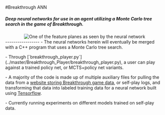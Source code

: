 #Breakthrough ANN
##### Deep neural networks for use in an agent utilizing a Monte Carlo tree search in the game of Breakthrough. 
<div align="center">
  <img src="https://cloud.githubusercontent.com/assets/13070236/22083285/2f75ff60-dd80-11e6-821d-47d3e41cc9a9.png" title="One of the feature planes as seen by the neural network">
</div>
-----------------
- The neural networks herein will eventually be merged with a C++ program that uses a Monte Carlo tree search.<p>
- Through [`breakthrough_player.py`](../master/Breakthrough_Player/breakthrough_player.py), a user can play against a trained policy net, or MCTS+policy net variants.<p> 
- A majority of the code is made up of multiple auxiliary files for pulling the data from a <a href="https://www.littlegolem.net/jsp/games/gamedetail.jsp?gtid=brkthr">website storing Breakthrough game data</a>, or self-play logs, and transforming that data into labeled training data for a neural network built using <a href="https://github.com/tensorflow/tensorflow"> Tensorflow</a>.<p><p> 
- Currently running experiments on different models trained on self-play data.
